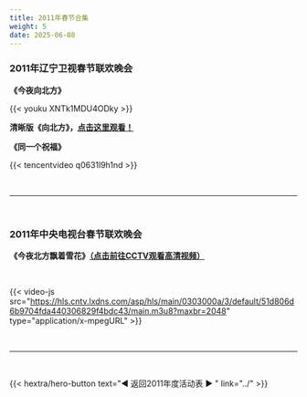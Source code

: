```yaml
---
title: 2011年春节合集
weight: 5
date: 2025-06-08
---
```


### 2011年辽宁卫视春节联欢晚会

**《今夜向北方》**

{{< youku XNTk1MDU4ODky >}}

**清晰版《向北方》，[点击这里观看！](https://tv.sohu.com/v/dXMvNDkxNjMzOTEvMTY3OTU2NTkuc2h0bWw=.html)**

**《同一个祝福》**

{{< tencentvideo q0631l9h1nd >}}

<br>
<hr>
<br>



### 2011年中央电视台春节联欢晚会

**《今夜北方飘着雪花》[（点击前往CCTV观看高清视频）](https://tv.cctv.com/2011/02/03/VIDEhLQxT7bkPcb1UiPyeLTr110203.shtml)**

<br>

{{< video-js src="https://hls.cntv.lxdns.com/asp/hls/main/0303000a/3/default/51d806d6b9704fda440306829f4bdc43/main.m3u8?maxbr=2048" type="application/x-mpegURL" >}}

<br>
<hr>
<br>



{{< hextra/hero-button text="◀ 返回2011年度活动表 ▶ " link="../" >}}